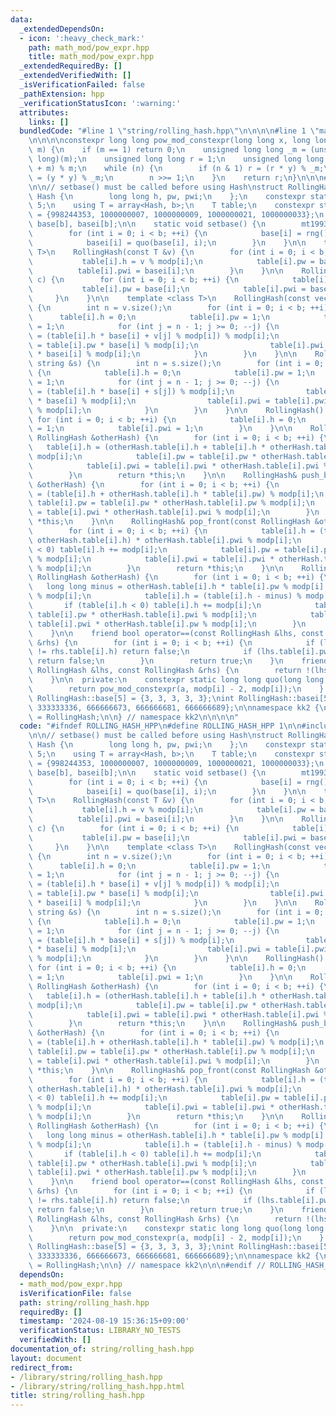 ```yaml
---
data:
  _extendedDependsOn:
  - icon: ':heavy_check_mark:'
    path: math_mod/pow_expr.hpp
    title: math_mod/pow_expr.hpp
  _extendedRequiredBy: []
  _extendedVerifiedWith: []
  _isVerificationFailed: false
  _pathExtension: hpp
  _verificationStatusIcon: ':warning:'
  attributes:
    links: []
  bundledCode: "#line 1 \"string/rolling_hash.hpp\"\n\n\n\n#line 1 \"math_mod/pow_expr.hpp\"\
    \n\n\n\nconstexpr long long pow_mod_constexpr(long long x, long long n, long long\
    \ m) {\n    if (m == 1) return 0;\n    unsigned long long _m = (unsigned long\
    \ long)(m);\n    unsigned long long r = 1;\n    unsigned long long y = (x % m\
    \ + m) % m;\n    while (n) {\n        if (n & 1) r = (r * y) % _m;\n        y\
    \ = (y * y) % _m;\n        n >>= 1;\n    }\n    return r;\n}\n\n\n#line 5 \"string/rolling_hash.hpp\"\
    \n\n// setbase() must be called before using Hash\nstruct RollingHash {\n    struct\
    \ Hash {\n        long long h, pw, pwi;\n    };\n    constexpr static int b =\
    \ 5;\n    using T = array<Hash, b>;\n    T table;\n    constexpr static int modp[b]\
    \ = {998244353, 1000000007, 1000000009, 1000000021, 1000000033};\n    static int\
    \ base[b], basei[b];\n\n    static void setbase() {\n        mt19937_64 rng(time(0));\n\
    \        for (int i = 0; i < b; ++i) {\n            base[i] = rng() % modp[i];\n\
    \            basei[i] = quo(base[i], i);\n        }\n    }\n\n    template <class\
    \ T>\n    RollingHash(const T &v) {\n        for (int i = 0; i < b; ++i) {\n \
    \           table[i].h = v % modp[i];\n            table[i].pw = base[i];\n  \
    \          table[i].pwi = basei[i];\n        }\n    }\n\n    RollingHash(char\
    \ c) {\n        for (int i = 0; i < b; ++i) {\n            table[i].h = c;\n \
    \           table[i].pw = base[i];\n            table[i].pwi = basei[i];\n   \
    \     }\n    }\n\n    template <class T>\n    RollingHash(const vector<T> &v)\
    \ {\n        int n = v.size();\n        for (int i = 0; i < b; ++i) {\n      \
    \      table[i].h = 0;\n            table[i].pw = 1;\n            table[i].pwi\
    \ = 1;\n            for (int j = n - 1; j >= 0; --j) {\n                table[i].h\
    \ = (table[i].h * base[i] + v[j] % modp[i]) % modp[i];\n                table[i].pw\
    \ = table[i].pw * base[i] % modp[i];\n                table[i].pwi = table[i].pwi\
    \ * basei[i] % modp[i];\n            }\n        }\n    }\n\n    RollingHash(const\
    \ string &s) {\n        int n = s.size();\n        for (int i = 0; i < b; ++i)\
    \ {\n            table[i].h = 0;\n            table[i].pw = 1;\n            table[i].pwi\
    \ = 1;\n            for (int j = n - 1; j >= 0; --j) {\n                table[i].h\
    \ = (table[i].h * base[i] + s[j]) % modp[i];\n                table[i].pw = table[i].pw\
    \ * base[i] % modp[i];\n                table[i].pwi = table[i].pwi * basei[i]\
    \ % modp[i];\n            }\n        }\n    }\n\n    RollingHash() {\n       \
    \ for (int i = 0; i < b; ++i) {\n            table[i].h = 0;\n            table[i].pw\
    \ = 1;\n            table[i].pwi = 1;\n        }\n    }\n\n    RollingHash& push_front(const\
    \ RollingHash &otherHash) {\n        for (int i = 0; i < b; ++i) {\n         \
    \   table[i].h = (otherHash.table[i].h + table[i].h * otherHash.table[i].pw) %\
    \ modp[i];\n            table[i].pw = table[i].pw * otherHash.table[i].pw % modp[i];\n\
    \            table[i].pwi = table[i].pwi * otherHash.table[i].pwi % modp[i];\n\
    \        }\n        return *this;\n    }\n\n    RollingHash& push_back(const RollingHash\
    \ &otherHash) {\n        for (int i = 0; i < b; ++i) {\n            table[i].h\
    \ = (table[i].h + otherHash.table[i].h * table[i].pw) % modp[i];\n           \
    \ table[i].pw = table[i].pw * otherHash.table[i].pw % modp[i];\n            table[i].pwi\
    \ = table[i].pwi * otherHash.table[i].pwi % modp[i];\n        }\n        return\
    \ *this;\n    }\n\n    RollingHash& pop_front(const RollingHash &otherHash) {\n\
    \        for (int i = 0; i < b; ++i) {\n            table[i].h = (table[i].h -\
    \ otherHash.table[i].h) * otherHash.table[i].pwi % modp[i];\n            if (table[i].h\
    \ < 0) table[i].h += modp[i];\n            table[i].pw = table[i].pw * otherHash.table[i].pwi\
    \ % modp[i];\n            table[i].pwi = table[i].pwi * otherHash.table[i].pw\
    \ % modp[i];\n        }\n        return *this;\n    }\n\n    RollingHash& pop_back(const\
    \ RollingHash &otherHash) {\n        for (int i = 0; i < b; ++i) {\n         \
    \   long long minus = otherHash.table[i].h * table[i].pw % modp[i] * otherHash.table[i].pwi\
    \ % modp[i];\n            table[i].h = (table[i].h - minus) % modp[i];\n     \
    \       if (table[i].h < 0) table[i].h += modp[i];\n            table[i].pw =\
    \ table[i].pw * otherHash.table[i].pwi % modp[i];\n            table[i].pwi =\
    \ table[i].pwi * otherHash.table[i].pw % modp[i];\n        }\n        return *this;\n\
    \    }\n\n    friend bool operator==(const RollingHash &lhs, const RollingHash\
    \ &rhs) {\n        for (int i = 0; i < b; ++i) {\n            if (lhs.table[i].h\
    \ != rhs.table[i].h) return false;\n            if (lhs.table[i].pw != rhs.table[i].pw)\
    \ return false;\n        }\n        return true;\n    }\n    friend bool operator!=(const\
    \ RollingHash &lhs, const RollingHash &rhs) {\n        return !(lhs == rhs);\n\
    \    }\n\n  private:\n    constexpr static long long quo(long long a, int i) {\n\
    \        return pow_mod_constexpr(a, modp[i] - 2, modp[i]);\n    } \n};\n\nint\
    \ RollingHash::base[5] = {3, 3, 3, 3, 3};\nint RollingHash::basei[5] = {332748118,\
    \ 333333336, 666666673, 666666681, 666666689};\n\nnamespace kk2 {\n\nusing Roliha\
    \ = RollingHash;\n\n} // namespace kk2\n\n\n\n"
  code: "#ifndef ROLLING_HASH_HPP\n#define ROLLING_HASH_HPP 1\n\n#include \"../math_mod/pow_expr.hpp\"\
    \n\n// setbase() must be called before using Hash\nstruct RollingHash {\n    struct\
    \ Hash {\n        long long h, pw, pwi;\n    };\n    constexpr static int b =\
    \ 5;\n    using T = array<Hash, b>;\n    T table;\n    constexpr static int modp[b]\
    \ = {998244353, 1000000007, 1000000009, 1000000021, 1000000033};\n    static int\
    \ base[b], basei[b];\n\n    static void setbase() {\n        mt19937_64 rng(time(0));\n\
    \        for (int i = 0; i < b; ++i) {\n            base[i] = rng() % modp[i];\n\
    \            basei[i] = quo(base[i], i);\n        }\n    }\n\n    template <class\
    \ T>\n    RollingHash(const T &v) {\n        for (int i = 0; i < b; ++i) {\n \
    \           table[i].h = v % modp[i];\n            table[i].pw = base[i];\n  \
    \          table[i].pwi = basei[i];\n        }\n    }\n\n    RollingHash(char\
    \ c) {\n        for (int i = 0; i < b; ++i) {\n            table[i].h = c;\n \
    \           table[i].pw = base[i];\n            table[i].pwi = basei[i];\n   \
    \     }\n    }\n\n    template <class T>\n    RollingHash(const vector<T> &v)\
    \ {\n        int n = v.size();\n        for (int i = 0; i < b; ++i) {\n      \
    \      table[i].h = 0;\n            table[i].pw = 1;\n            table[i].pwi\
    \ = 1;\n            for (int j = n - 1; j >= 0; --j) {\n                table[i].h\
    \ = (table[i].h * base[i] + v[j] % modp[i]) % modp[i];\n                table[i].pw\
    \ = table[i].pw * base[i] % modp[i];\n                table[i].pwi = table[i].pwi\
    \ * basei[i] % modp[i];\n            }\n        }\n    }\n\n    RollingHash(const\
    \ string &s) {\n        int n = s.size();\n        for (int i = 0; i < b; ++i)\
    \ {\n            table[i].h = 0;\n            table[i].pw = 1;\n            table[i].pwi\
    \ = 1;\n            for (int j = n - 1; j >= 0; --j) {\n                table[i].h\
    \ = (table[i].h * base[i] + s[j]) % modp[i];\n                table[i].pw = table[i].pw\
    \ * base[i] % modp[i];\n                table[i].pwi = table[i].pwi * basei[i]\
    \ % modp[i];\n            }\n        }\n    }\n\n    RollingHash() {\n       \
    \ for (int i = 0; i < b; ++i) {\n            table[i].h = 0;\n            table[i].pw\
    \ = 1;\n            table[i].pwi = 1;\n        }\n    }\n\n    RollingHash& push_front(const\
    \ RollingHash &otherHash) {\n        for (int i = 0; i < b; ++i) {\n         \
    \   table[i].h = (otherHash.table[i].h + table[i].h * otherHash.table[i].pw) %\
    \ modp[i];\n            table[i].pw = table[i].pw * otherHash.table[i].pw % modp[i];\n\
    \            table[i].pwi = table[i].pwi * otherHash.table[i].pwi % modp[i];\n\
    \        }\n        return *this;\n    }\n\n    RollingHash& push_back(const RollingHash\
    \ &otherHash) {\n        for (int i = 0; i < b; ++i) {\n            table[i].h\
    \ = (table[i].h + otherHash.table[i].h * table[i].pw) % modp[i];\n           \
    \ table[i].pw = table[i].pw * otherHash.table[i].pw % modp[i];\n            table[i].pwi\
    \ = table[i].pwi * otherHash.table[i].pwi % modp[i];\n        }\n        return\
    \ *this;\n    }\n\n    RollingHash& pop_front(const RollingHash &otherHash) {\n\
    \        for (int i = 0; i < b; ++i) {\n            table[i].h = (table[i].h -\
    \ otherHash.table[i].h) * otherHash.table[i].pwi % modp[i];\n            if (table[i].h\
    \ < 0) table[i].h += modp[i];\n            table[i].pw = table[i].pw * otherHash.table[i].pwi\
    \ % modp[i];\n            table[i].pwi = table[i].pwi * otherHash.table[i].pw\
    \ % modp[i];\n        }\n        return *this;\n    }\n\n    RollingHash& pop_back(const\
    \ RollingHash &otherHash) {\n        for (int i = 0; i < b; ++i) {\n         \
    \   long long minus = otherHash.table[i].h * table[i].pw % modp[i] * otherHash.table[i].pwi\
    \ % modp[i];\n            table[i].h = (table[i].h - minus) % modp[i];\n     \
    \       if (table[i].h < 0) table[i].h += modp[i];\n            table[i].pw =\
    \ table[i].pw * otherHash.table[i].pwi % modp[i];\n            table[i].pwi =\
    \ table[i].pwi * otherHash.table[i].pw % modp[i];\n        }\n        return *this;\n\
    \    }\n\n    friend bool operator==(const RollingHash &lhs, const RollingHash\
    \ &rhs) {\n        for (int i = 0; i < b; ++i) {\n            if (lhs.table[i].h\
    \ != rhs.table[i].h) return false;\n            if (lhs.table[i].pw != rhs.table[i].pw)\
    \ return false;\n        }\n        return true;\n    }\n    friend bool operator!=(const\
    \ RollingHash &lhs, const RollingHash &rhs) {\n        return !(lhs == rhs);\n\
    \    }\n\n  private:\n    constexpr static long long quo(long long a, int i) {\n\
    \        return pow_mod_constexpr(a, modp[i] - 2, modp[i]);\n    } \n};\n\nint\
    \ RollingHash::base[5] = {3, 3, 3, 3, 3};\nint RollingHash::basei[5] = {332748118,\
    \ 333333336, 666666673, 666666681, 666666689};\n\nnamespace kk2 {\n\nusing Roliha\
    \ = RollingHash;\n\n} // namespace kk2\n\n\n#endif // ROLLING_HASH_HPP\n"
  dependsOn:
  - math_mod/pow_expr.hpp
  isVerificationFile: false
  path: string/rolling_hash.hpp
  requiredBy: []
  timestamp: '2024-08-19 15:36:15+09:00'
  verificationStatus: LIBRARY_NO_TESTS
  verifiedWith: []
documentation_of: string/rolling_hash.hpp
layout: document
redirect_from:
- /library/string/rolling_hash.hpp
- /library/string/rolling_hash.hpp.html
title: string/rolling_hash.hpp
---
```

